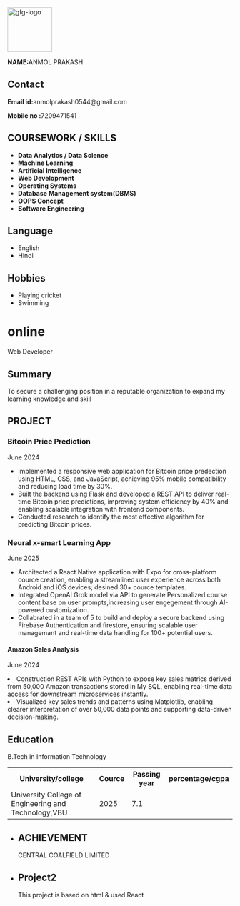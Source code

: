 <html lang="en">
 
<head>
    <meta charset="UTF-8">
    <meta http-equiv="X-UA-Compatible" content="IE=edge">
    <meta name="viewport"
          content="width=device-width, initial-scale=1.0">
    <link rel="stylesheet" href="resume.css">
</head>
 
<body>
    <div class="full">
        <div class="left">
            <div class="image">
                <img src=
"/IMG_20210101_145504.jpg"
                     alt="gfg-logo"
                     style="width:100px;height:100px;">
            </div>
        </div class="NAME">
         <p><b>NAME:</b>ANMOL PRAKASH</p>
            <div class="Contact">
                <h2>Contact</h2>
                <p><b>Email id:</b>anmolprakash0544@gmail.com</p>
                <p><b>Mobile no :</b>7209471541</p>
            </div>
            <div class="COURSEWORK / SKILLS">
                <h2>COURSEWORK / SKILLS </h2>
                <ul>
                    <li><b> Data Analytics / Data Science </b></li>
                    <li><b> Machine Learning </b></li>
                    <li><b> Artificial Intelligence </b></li>
                 <li><b> Web Development </b></li>
                 <li><b> Operating Systems </b></li>
                 <li><b> Database Management system(DBMS)</b></li>
                 <li><b> OOPS Concept </b></li>
                 <li><b> Software Engineering </b></li>
                </ul>
            </div>
            <div class="Language">
                <h2>Language</h2>
                <ul>
                    <li>English</li>
                    <li>Hindi</li>
                </ul>
            </div>
            <div class="Hobbies">
                <h2>Hobbies</h2>
                <ul>
                    <li>Playing cricket</li>
                    <li>Swimming</li>
                </ul>
            </div>
        </div>
        <div class="right">
            <div class="name">
                <h1>online</h1>
            </div>
            <div class="title">
                <p>Web Developer</p>
            </div>
            <div class="Summary">
                <h2>Summary</h2>
                <p>To secure a challenging position in a
                  reputable organization
                    to expand my learning knowledge and skill
                </p>
            </div>
            <div class="PROJECT">
                <h2>PROJECT</h2>
                <h3>Bitcoin Price Prediction </h3>
                <p>June 2024</p>
                <ul>
                    <li>Implemented a responsive web application for Bitcoin price predection using HTML, CSS, and JavaScript, achieving 95% mobile compatibility and reducing
                     load time by 30%.</li>
                    <li>Built the backend using Flask and developed a REST API to deliver real-time Bitcoin price predictions, improving system efficiency by 40% and enabling
                    scalable integration with frontend components.</li>
                 <li>Conducted research to identify the most effective algorithm for predicting Bitcoin prices.</li>
                </ul>
                <h3> Neural x-smart Learning App</h3>
                <p>June 2025</p>
                <ul>
                    <li>Architected a React Native application with Expo for cross-platform cource creation, enabling a streamlined user experience across both 
                     Android and iOS devices; desined 30+ cource templates.</li>
                    <li>Integrated OpenAI Grok model via API to generate Personalized course content base on user prompts,increasing user engegement through AI-powered 
                    customization.</li>
                    <li>Collabrated in a team of 5 to build and deploy a secure backend using Firebase Authentication and firestore, ensuring scalable user managemant
                    and real-time data handling for 100+ potential users. </li>
                </ul>
             <h4> Amazon Sales Analysis </h4>
             <p>June 2024</p>
                </ul>
             <li>Construction REST APIs with Python to expose key sales matrics derived from 50,000 Amazon transactions stored in My SQL, enabling real-time data 
             access for downstream microservices instantly.</li>
             <li>Visualized key sales trends and patterns using Matplotlib, enabling clearer interpretation of over 50,000 data points and supporting data-driven decision-making.</li>
            </div>
            <div class="Education">
                <h2>Education</h2>
                <table>
                    <tr>
                        <th>University/college  </th>
                        <th>Cource </th> 
                        <th>Passing year  </th>
                        <th>percentage/cgpa</th>
                    </tr>
                    <tr>
                        <td>University College of Engineering and Technology,VBU</td>
                        <tb> B.Tech in Information Technology </tb>
                        <td>2025</td>
                        <td>7.1</td>
                    </tr>
                </table>
            </div>
            <div class="ACHIEVEMENT">
                <ul>
                    <li>
                        <h2>ACHIEVEMENT</h2>
                        <p>CENTRAL COALFIELD LIMITED </p></li> 
                    <li>
                        <h2>Project2</h2>
                        <p>This project is based on html
                          & used React</p>
                    </li>
                </ul>
            </div>
        </div>
    </div>
</body>
 
</html>
